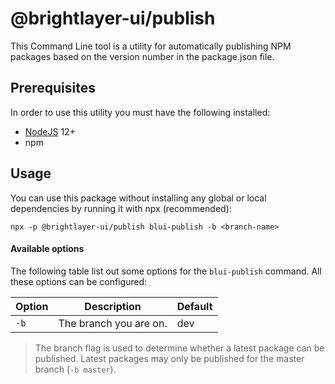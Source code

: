 # @brightlayer-ui/publish

This Command Line tool is a utility for automatically publishing NPM packages based on the version number in the package.json file.

## Prerequisites

In order to use this utility you must have the following installed:

-   [NodeJS](https://nodejs.org/en/download/) 12+
-   npm

## Usage

You can use this package without installing any global or local dependencies by running it with npx (recommended):

```
npx -p @brightlayer-ui/publish blui-publish -b <branch-name>
```

#### Available options

The following table list out some options for the `blui-publish` command. All these options can be configured:

| Option | Description            | Default |
| ------ | ---------------------- | ------- |
| `-b`   | The branch you are on. | dev     |

> The branch flag is used to determine whether a latest package can be published. Latest packages may only be published for the master branch (`-b master`).
